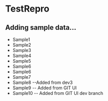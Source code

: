 # TestRepro

## Adding sample data...
* Sample1
* Sample2
* Sample3
* Sample4
* Sample5
* Sample6
* Sample6
* Sample7
* Sample8 --Added from dev3
* Sample9 -- Added from GIT UI
* Sample10 -- Added from GIT UI dev branch